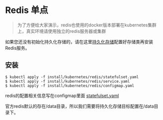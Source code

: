 # Redis 单点 

> 为了方便给大家演示，redis也使用的docker版本部署在kubernetes集群上，真实环境请使用独立的redis服务器或集群

如果您还没有初始化持久化存储的，请在这里[持久化存储](storage.md)配置好存储类再安装Redis服务。

## 安装

```
$ kubectl apply -f install/kubernetes/redis/statefulset.yaml
$ kubectl apply -f install/kubernetes/redis/service.yaml
$ kubectl apply -f install/kubernetes/redis/configmap.yaml
```

redis的配置相关信息写在configmap里面 [statefulset.yaml](../../install/kubernetes/redis/statefulset.yaml)

官方redis默认的存在/data目录，所以我们需要将持久化存储目标配置在/data目录下。

